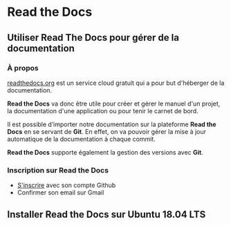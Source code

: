 # Read the Docs
 
## Utiliser Read The Docs pour gérer de la documentation

### À propos
[readthedocs.org](readthedocs.org) est un service cloud gratuit qui a pour but d'héberger de la documentation.
 
**Read the Docs** va donc être utile pour créer et gérer le manuel d'un projet, la documentation d'une application ou pour tenir le carnet de bord.

Il est possible d’importer notre documentation sur la plateforme **Read the Docs** en se servant de **Git**. En effet, on va pouvoir gérer la mise à jour automatique de la documentation à chaque commit. 

**Read the Docs** supporte également la gestion des versions avec **Git**.
### Inscription sur Read the Docs
- [S'inscrire](https://readthedocs.org/accounts/signup/) avec son compte Github
- Confirmer son email sur Gmail

## Installer Read the Docs sur Ubuntu 18.04 LTS

<!--stackedit_data:
eyJoaXN0b3J5IjpbLTE4MDMwMDk5NzksLTE4ODU0MDk0MDgsLT
E3OTU1OTI4ODcsMTM5ODEzNjM2OV19
-->